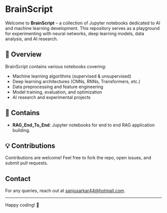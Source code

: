 # BrainScript

Welcome to **BrainScript** – a collection of Jupyter notebooks dedicated to AI and machine learning development. This repository serves as a playground for experimenting with neural networks, deep learning models, data analysis, and AI research.

## 📌 Overview
BrainScript contains various notebooks covering:
- Machine learning algorithms (supervised & unsupervised)
- Deep learning architectures (CNNs, RNNs, Transformers, etc.)
- Data preprocessing and feature engineering
- Model training, evaluation, and optimization
- AI research and experimental projects

## 📂 Contains
- **RAG_End_To_End**: Jupyter notebooks for end to end RAG application building.


## 💡 Contributions
Contributions are welcome! Feel free to fork the repo, open issues, and submit pull requests.

## Contact
For any queries, reach out at [sanjusarkar44@hotmail.com](mailto:sanjusarkar44@hotmail.com).

---
Happy coding! 🚀

